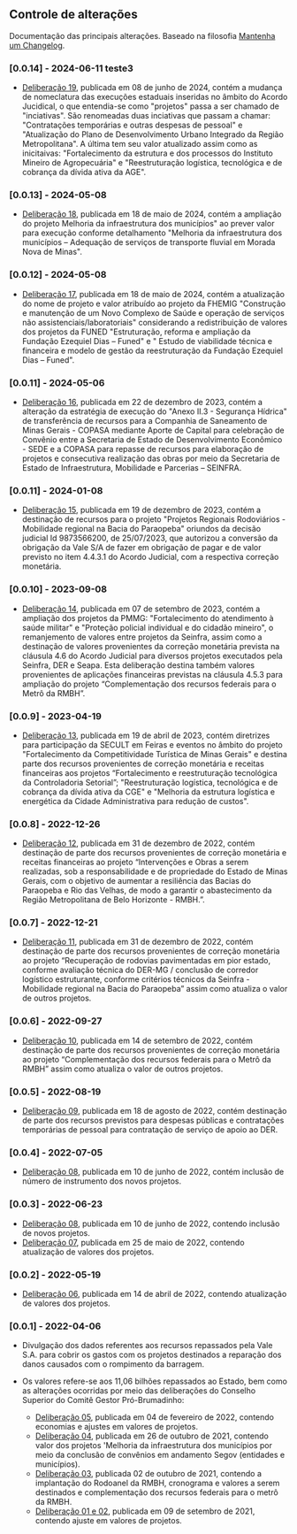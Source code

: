 ## Controle de alterações

Documentação das principais alterações. Baseado na filosofia [Mantenha um Changelog](https://keepachangelog.com/pt-BR/1.0.0/).

### [0.0.14] - 2024-06-11 teste3

- [Deliberação 19](https://www.mg.gov.br/system/files/media/documento_detalhado/2024-06/Delibera%C3%A7%C3%A3o%20CS%2019.2024.pdf), publicada em 08 de junho de 2024, contém a mudança de nomeclatura das execuções estaduais inseridas no âmbito do Acordo Jucidical, o que entendia-se como "projetos" passa a ser chamado de "inciativas". São renomeadas duas inciativas que passam a chamar: "Contratações temporárias e outras despesas de pessoal" e "Atualização do Plano de Desenvolvimento Urbano Integrado da Região Metropolitana". A última tem seu valor atualizado assim como as inicitaivas: "Fortalecimento da estrutura e dos processos do Instituto Mineiro de Agropecuária" e "Reestruturação logística, tecnológica e de cobrança da dívida ativa da AGE".

### [0.0.13] - 2024-05-08

- [Deliberação 18](https://www.mg.gov.br/system/files/media/documento_detalhado/2024-05/Delibera%C3%A7%C3%A3o%20018.2024%20-%20Apoio%20a%20transporte%20aquaviario%20Morada%20Nova%20de%20Minas.pdf), publicada em 18 de maio de 2024, contém a ampliação do projeto Melhoria da infraestrutura dos municípios" ao prever valor para execução conforme detalhamento "Melhoria da infraestrutura dos municípios – Adequação de serviços de transporte fluvial em Morada Nova de Minas".
  
### [0.0.12] - 2024-05-08

- [Deliberação 17](https://www.mg.gov.br/system/files/media/documento_detalhado/2024-05/Delibera%C3%A7%C3%A3o%20017.2024%20-%20Atualiza%20nome%20PPP%20Complexo%20de%20Saude.pdf), publicada em 18 de maio de 2024, contém a atualização do nome de projeto e valor atribuído ao projeto da FHEMIG "Construção e manutenção de um Novo Complexo de Saúde e operação de serviços não assistenciais/laboratoriais" considerando a redistribuição de valores dos projetos da FUNED "Estruturação, reforma e ampliação da Fundação Ezequiel Dias – Funed" e " Estudo de viabilidade técnica e financeira e modelo de gestão da reestruturação da Fundação Ezequiel Dias – Funed".
  
### [0.0.11] - 2024-05-06

- [Deliberação 16](https://www.mg.gov.br/system/files/media/documento_detalhado/2024-05/Delibera%C3%A7%C3%A3o%20016.2023%20-%20Autoriza%20nova%20estrat%C3%A9gia%20Anexo%20II.3%20-%20Seguran%C3%A7a%20H%C3%ADdrica.pdf), publicada em 22 de dezembro de 2023, contém a alteração da estratégia de execução do "Anexo II.3 - Segurança Hídrica" de transferência de recursos para a Companhia de Saneamento de Minas Gerais - COPASA mediante Aporte de Capital para celebração de Convênio entre a Secretaria de Estado de Desenvolvimento Econômico - SEDE e a COPASA para repasse de recursos para elaboração de projetos e consecutiva realização das obras por meio da Secretaria de Estado de Infraestrutura, Mobilidade e Parcerias – SEINFRA.
  
### [0.0.11] - 2024-01-08

- [Deliberação 15](https://www.mg.gov.br/system/files/media/pro-brumadinho/documento_detalhado/2023/geral/deliberacao-0152023-autorizacao-projetos-rodoviarios-regionais-anexo-i3.pdf), publicada em 19 de dezembro de 2023, contém a destinação de recursos para o projeto "Projetos Regionais Rodoviários -  Mobilidade regional na Bacia do Paraopeba" oriundos da decisão judicial Id 9873566200, de 25/07/2023, que autorizou a conversão da obrigação da Vale S/A de fazer em obrigação de pagar e de valor previsto no item 4.4.3.1 do Acordo Judicial, com a respectiva correção monetária.

### [0.0.10] - 2023-09-08

- [Deliberação 14](https://www.mg.gov.br/system/files/media/pro-brumadinho/documento_detalhado/2023/geral/deliberacao-cs-142023-ajuste-nos-valores-dos-projetos.pdf), publicada em 07 de setembro de 2023, contém a ampliação dos projetos da PMMG: "Fortalecimento do atendimento à saúde militar" e "Proteção policial individual e do cidadão mineiro", o remanjemento de valores entre projetos da Seinfra, assim como a destinação de valores provenientes da correção monetária prevista na cláusula 4.6 do Acordo Judicial para diversos projetos executados pela Seinfra, DER e Seapa. Esta deliberação destina também valores provenientes de aplicações financeiras previstas na cláusula 4.5.3 para ampliação do projeto “Complementação dos recursos federais para o Metrô da RMBH”.
  
### [0.0.9] - 2023-04-19

- [Deliberação 13](https://www.mg.gov.br/sites/default/files/pro_brumadinho/arquivos/Deliberacao%20013.2022_Diretrizes%20para%20participacao%20em%20Feiras%20e%20Eventos%20da%20SECULT%20e%20atualizacao%20de%20valores%20de%20projetos.pdf), publicada em 19 de abril de 2023, contém diretrizes para participação da SECULT em Feiras e eventos no âmbito do projeto "Fortalecimento da Competitividade Turística de Minas Gerais" e destina parte dos recursos provenientes de correção monetária e receitas financeiras aos projetos “Fortalecimento e reestruturação tecnológica da Controladoria Setorial”; "Reestruturação logística, tecnológica e de cobrança da dívida ativa da CGE" e "Melhoria da estrutura logística e energética da Cidade Administrativa para redução de custos".

### [0.0.8] - 2022-12-26

- [Deliberação 12](https://www.mg.gov.br/sites/default/files/pro_brumadinho/arquivos/Delibera%C3%A7%C3%A3o%20011.2022.pdf), publicada em 31 de dezembro de 2022, contém destinação de parte dos recursos provenientes de correção monetária e receitas financeiras ao projeto “Intervenções e Obras a serem realizadas, sob a responsabilidade e de propriedade do Estado de Minas Gerais, com o objetivo de aumentar a resiliência das Bacias do Paraopeba e Rio das Velhas, de modo a garantir o abastecimento da Região Metropolitana de Belo Horizonte - RMBH.”.

### [0.0.7] - 2022-12-21

- [Deliberação 11](https://www.mg.gov.br/sites/default/files/pro_brumadinho/arquivos/Delibera%C3%A7%C3%A3o%20012.2022.pdf), publicada em 31 de dezembro de 2022, contém destinação de parte dos recursos provenientes de correção monetária ao projeto “Recuperação de rodovias pavimentadas em pior estado, conforme avaliação técnica do DER-MG / conclusão de corredor logístico estruturante, conforme critérios técnicos da Seinfra - Mobilidade regional na Bacia do Paraopeba” assim como atualiza o valor de outros projetos. 

### [0.0.6] - 2022-09-27

- [Deliberação 10](https://www.mg.gov.br/sites/default/files/paginas/imagens/probrumadinho/Delibera%C3%A7%C3%A3o%2010%20-%20IOF.pdf), publicada em 14 de setembro de 2022, contém destinação de parte dos recursos provenientes de correção monetária ao projeto “Complementação dos recursos federais para o Metrô da RMBH” assim como atualiza o valor de outros projetos. 

### [0.0.5] - 2022-08-19

- [Deliberação 09](https://www.mg.gov.br/sites/default/files/pro_brumadinho/arquivos/Delibera%C3%A7%C3%A3o%20009%20-%20Consultorias%20DER.pdf), publicada em 18 de agosto de 2022, contém destinação de parte dos recursos previstos para despesas públicas e contratações temporárias de pessoal para contratação de serviço de apoio ao DER.

### [0.0.4] - 2022-07-05

- [Deliberação 08](https://www.mg.gov.br/sites/default/files/paginas/arquivos%20probrumadinho/Delibera%C3%A7%C3%A3o%20008.2022%20-%20Estradas%20da%20Bacia%20-%20IOF.pdf), publicada em 10 de junho de 2022, contém inclusão de número de instrumento dos novos projetos.

### [0.0.3] - 2022-06-23

- [Deliberação 08](https://www.mg.gov.br/sites/default/files/paginas/arquivos%20probrumadinho/Delibera%C3%A7%C3%A3o%20008.2022%20-%20Estradas%20da%20Bacia%20-%20IOF.pdf), publicada em 10 de junho de 2022, contendo inclusão de novos projetos.
- [Deliberação 07](https://www.mg.gov.br/sites/default/files/paginas/imagens/probrumadinho/Delibera%C3%A7%C3%A3o%20007.2022%20-%20IOF..pdf), publicada em 25 de maio de 2022, contendo atualização de valores dos projetos.

### [0.0.2] - 2022-05-19

  - [Deliberação 06](https://www.mg.gov.br/sites/default/files/paginas/imagens/probrumadinho/Deliberacao%2006%20CS14_04_22.pdf), publicada em 14 de abril de 2022, contendo atualização de valores dos projetos.

### [0.0.1] - 2022-04-06

- Divulgação dos dados referentes aos recursos repassados pela Vale S.A. para cobrir os gastos com os projetos destinados a reparação dos danos causados com o rompimento da barragem.
- Os valores refere-se aos 11,06 bilhões repassados ao Estado, bem como as alterações ocorridas por meio das deliberações do Conselho Superior do Comitê Gestor Pró-Brumadinho:

  - [Deliberação 05](https://www.mg.gov.br/sites/default/files/geral/deliberacao_5_-_economias_e_ajustes_em_valores_de_projetos_-_iof.pdf), publicada em 04 de fevereiro de 2022, contendo economias e ajustes em valores de projetos.
  - [Deliberação 04](https://www.mg.gov.br/sites/default/files/geral/deliberacao_cs_04_21.pdf), publicada em 26 de outubro de 2021, contendo valor dos projetos 'Melhoria da infraestrutura dos municípios por meio da conclusão de convênios em andamento Segov (entidades e municípios).
  - [Deliberação 03](https://www.mg.gov.br/sites/default/files/paginas/arquivos/2021/deliberacao_cs_03.pdf), publicada 02 de outubro de 2021, contendo a implantação do Rodoanel da RMBH, cronograma e valores a serem destinados e complementação dos recursos federais para o metrô da RMBH.
  - [Deliberação 01 e 02](https://www.mg.gov.br/sites/default/files/paginas/arquivos/2021/deliberacao_001-21_publicadas_conselho_superior_9-9-21.pdf), publicada em 09 de setembro de 2021, contendo ajuste em valores de projetos.
